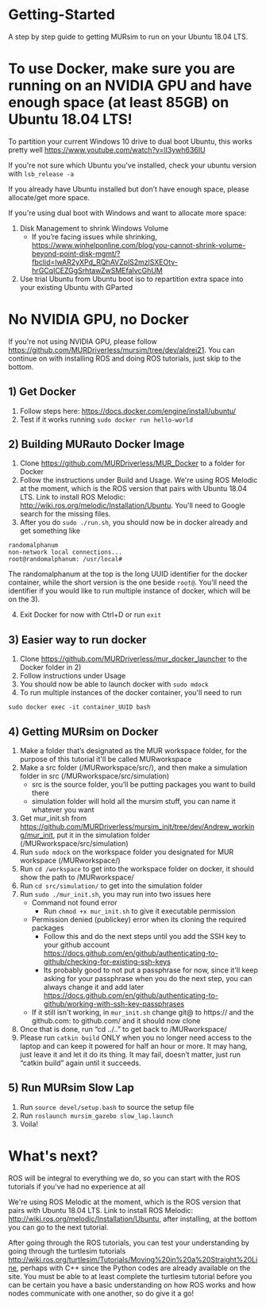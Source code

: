 # Getting-Started
A step by step guide to getting MURsim to run on your Ubuntu 18.04 LTS.

# To use Docker, make sure you are running on an NVIDIA GPU and have enough space (at least 85GB) on Ubuntu 18.04 LTS!
To partition your current Windows 10 drive to dual boot Ubuntu, this works pretty well https://www.youtube.com/watch?v=lI3ywh636IU

If you're not sure which Ubuntu you've installed, check your ubuntu version with `lsb_release -a` 

If you already have Ubuntu installed but don’t have enough space, please allocate/get more space.

If you're using dual boot with Windows and want to allocate more space:
1. Disk Management to shrink Windows Volume
   - If you’re facing issues while shrinking, https://www.winhelponline.com/blog/you-cannot-shrink-volume-beyond-point-disk-mgmt/?fbclid=IwAR2yXPd_RQhAVZplS2mzlSXEOtv-hrGCqICEZGgSrhtawZwSMEfaIvcGhUM
2. Use trial Ubuntu from Ubuntu boot iso to repartition extra space into your existing Ubuntu with GParted

# No NVIDIA GPU, no Docker
If you're not using NVIDIA GPU, please follow https://github.com/MURDriverless/mursim/tree/dev/aldrei21. You can continue on with installing ROS and doing ROS tutorials, just skip to the bottom.

## 1) Get Docker
1. Follow steps here: https://docs.docker.com/engine/install/ubuntu/
2. Test if it works running `sudo docker run hello-world`

## 2) Building MURauto Docker Image
1. Clone https://github.com/MURDriverless/MUR_Docker to a folder for Docker
2. Follow the instructions under Build and Usage. We're using ROS Melodic at the moment, which is the ROS version that pairs with Ubuntu 18.04 LTS. Link to install ROS Melodic: http://wiki.ros.org/melodic/Installation/Ubuntu. You'll need to Google search for the missing files.
3. After you do `sudo ./run.sh`, you should now be in docker already and get something like
```
randomalphanum
non-network local connections...
root@randomalphanum: /usr/local#
```

The randomalphanum at the top is the long UUID identifier for the docker container, while the short version is the one beside `root@`. You'll need the identifier if you would like to run multiple instance of docker, which will be on the 3).

4. Exit Docker for now with Ctrl+D or run `exit`

## 3) Easier way to run docker
1. Clone https://github.com/MURDriverless/mur_docker_launcher to the Docker folder in 2)
2. Follow instructions under Usage
3. You should now be able to launch docker with `sudo mdock`
4. To run multiple instances of the docker container, you'll need to run
```
sudo docker exec -it container_UUID bash
```

## 4) Getting MURsim on Docker
1. Make a folder that’s designated as the MUR workspace folder, for the purpose of this tutorial it'll be called MURworkspace
2. Make a src folder (/MURworkspace/src/), and then make a simulation folder in src (/MURworkspace/src/simulation)
   - src is the source folder, you’ll be putting packages you want to build there
   - simulation folder will hold all the mursim stuff, you can name it whatever you want
3. Get mur_init.sh from https://github.com/MURDriverless/mursim_init/tree/dev/Andrew_working/mur_init, put it in the simulation folder (/MURworkspace/src/simulation)
4. Run `sudo mdock` on the workspace folder you designated for MUR workspace (/MURworkspace/)
5. Run `cd /workspace` to get into the workspace folder on docker, it should show the path to /MURworkspace/
6. Run `cd src/simulation/` to get into the simulation folder
7. Run `sudo ./mur_init.sh`, you may run into two issues here
   - Command not found error
     - Run `chmod +x mur_init.sh` to give it executable permission
   - Permission denied (publickey) error when its cloning the required packages
     - Follow this and do the next steps until you add the SSH key to your github account https://docs.github.com/en/github/authenticating-to-github/checking-for-existing-ssh-keys
     - Its probably good to not put a passphrase for now, since it'll keep asking for your passphrase when you do the next step, you can always change it and add later https://docs.github.com/en/github/authenticating-to-github/working-with-ssh-key-passphrases
   - If it still isn't working, in `mur_init.sh` change git@ to https:// and the github.com: to github.com/ and it should now clone
8. Once that is done, run “cd ../..” to get back to /MURworkspace/
9. Please run `catkin build` ONLY when you no longer need access to the laptop and can keep it powered for half an hour or more. It may hang, just leave it and let it do its thing. It may fail, doesn’t matter, just run “catkin build” again until it succeeds.

## 5) Run MURsim Slow Lap
1. Run `source devel/setup.bash` to source the setup file
2. Run `roslaunch mursim_gazebo slow_lap.launch`
3. Voila! 

# What's next?
ROS will be integral to everything we do, so you can start with the ROS tutorials if you've had no experience at all

We're using ROS Melodic at the moment, which is the ROS version that pairs with Ubuntu 18.04 LTS. Link to install ROS Melodic: http://wiki.ros.org/melodic/Installation/Ubuntu, after installing, at the bottom you can go to the next tutorial.

After going through the ROS tutorials, you can test your understanding by going through the turtlesim tutorials http://wiki.ros.org/turtlesim/Tutorials/Moving%20in%20a%20Straight%20Line, perhaps with C++ since the Python codes are already available on the site. You must be able to at least complete the turtlesim tutorial before you can be certain you have a basic understanding on how ROS works and how nodes communicate with one another, so do give it a go!
